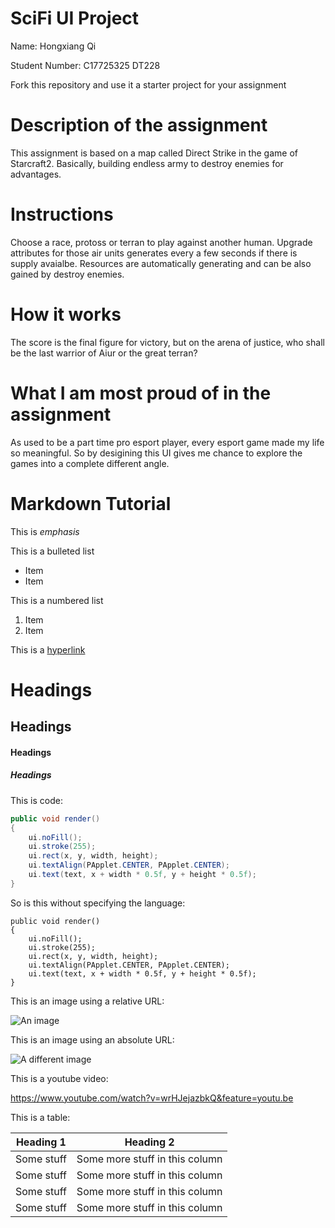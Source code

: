 # SciFi UI Project

Name: Hongxiang Qi

Student Number: C17725325 DT228

Fork this repository and use it a starter project for your assignment

# Description of the assignment

This assignment is based on a map called Direct Strike in the game of Starcraft2. Basically, building endless army to destroy enemies for advantages.

# Instructions

Choose a race, protoss or terran to play against another human. Upgrade attributes for those air units generates every a few seconds if there is supply avaialbe. Resources are automatically generating and can be also gained by destroy enemies.
# How it works

The score is the final figure for victory, but on the arena of justice, who shall be the last warrior of Aiur or the great terran?

# What I am most proud of in the assignment
As used to be a part time pro esport player, every esport game made my life so meaningful. So by desigining this UI gives me chance to explore the games into a complete different angle.

# Markdown Tutorial

This is *emphasis*

This is a bulleted list

- Item
- Item

This is a numbered list

1. Item
1. Item

This is a [hyperlink](http://bryanduggan.org)

# Headings
## Headings
#### Headings
##### Headings

This is code:

```Java
public void render()
{
	ui.noFill();
	ui.stroke(255);
	ui.rect(x, y, width, height);
	ui.textAlign(PApplet.CENTER, PApplet.CENTER);
	ui.text(text, x + width * 0.5f, y + height * 0.5f);
}
```

So is this without specifying the language:

```
public void render()
{
	ui.noFill();
	ui.stroke(255);
	ui.rect(x, y, width, height);
	ui.textAlign(PApplet.CENTER, PApplet.CENTER);
	ui.text(text, x + width * 0.5f, y + height * 0.5f);
}
```

This is an image using a relative URL:

![An image](images/p8.png)

This is an image using an absolute URL:

![A different image](https://bryanduggandotorg.files.wordpress.com/2019/02/infinite-forms-00045.png?w=595&h=&zoom=2)

This is a youtube video:

https://www.youtube.com/watch?v=wrHJejazbkQ&feature=youtu.be

This is a table:

| Heading 1 | Heading 2 |
|-----------|-----------|
|Some stuff | Some more stuff in this column |
|Some stuff | Some more stuff in this column |
|Some stuff | Some more stuff in this column |
|Some stuff | Some more stuff in this column |

